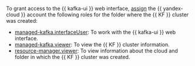 To grant access to the {{ kafka-ui }} web interface, [assign](../../../iam/operations/roles/grant.md) the {{ yandex-cloud }} account the following roles for the folder where the {{ KF }} cluster was created:

* [managed-kafka.interfaceUser](../../../managed-kafka/security/index.md#managed-kafka-interface-user): To work with the {{ kafka-ui }} web interface.
* [managed-kafka.viewer](../../../managed-kafka/security/index.md#managed-kafka-viewer): To view the {{ KF }} cluster information.
* [resource-manager.viewer](../../../resource-manager/security/index.md#resource-manager-viewer): To view information about the cloud and folder in which the {{ KF }} cluster was created.